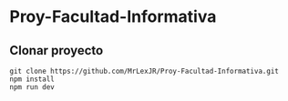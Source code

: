 # Proy-Facultad-Informativa
## Clonar proyecto 
```
git clone https://github.com/MrLexJR/Proy-Facultad-Informativa.git
npm install
npm run dev
```
